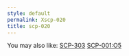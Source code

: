 ```yaml
---
style: default
permalink: Xscp-020
title: scp-020
---
```

You may also like:
[SCP-303](http://scp-wiki.net/scp-303)
[SCP-001:O5](http://scp-wiki.net/scp-001-o5)